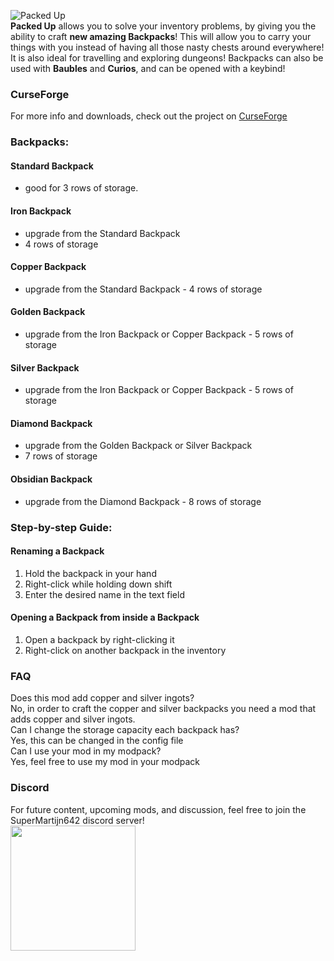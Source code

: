 ![Packed Up](https://imgur.com/ttAOcq3.png)  
**Packed Up** allows you to solve your inventory problems, by giving you the ability to craft **new amazing Backpacks**!
This will allow you to carry your things with you instead of having all those nasty chests around everywhere! It is also ideal for travelling and exploring dungeons!
Backpacks can also be used with **Baubles** and **Curios**, and can be opened with a keybind!

### CurseForge
For more info and downloads, check out the project on [CurseForge](https://www.curseforge.com/minecraft/mc-mods/packed-up-backpacks)

### Backpacks:

#### Standard Backpack
- good for 3 rows of storage.

#### Iron Backpack
- upgrade from the Standard Backpack
- 4 rows of storage

#### Copper Backpack
- upgrade from the Standard Backpack
- 4 rows of storage

#### Golden Backpack
- upgrade from the Iron Backpack or Copper Backpack
- 5 rows of storage

#### Silver Backpack
- upgrade from the Iron Backpack or Copper Backpack
- 5 rows of storage

#### Diamond Backpack
- upgrade from the Golden Backpack or Silver Backpack
- 7 rows of storage

#### Obsidian Backpack
- upgrade from the Diamond Backpack
- 8 rows of storage

### Step-by-step Guide:

#### Renaming a Backpack
1. Hold the backpack in your hand
2. Right-click while holding down shift
3. Enter the desired name in the text field

#### Opening a Backpack from inside a Backpack
1. Open a backpack by right-clicking it
2. Right-click on another backpack in the inventory

### FAQ
Does this mod add copper and silver ingots?  
No, in order to craft the copper and silver backpacks you need a mod that adds copper and silver ingots.  
Can I change the storage capacity each backpack has?  
Yes, this can be changed in the config file  
Can I use your mod in my modpack?  
Yes, feel free to use my mod in your modpack

### Discord
For future content, upcoming mods, and discussion, feel free to join the SuperMartijn642 discord server!  
[<img width='200' src='https://snrclan.com/wp-content/uploads/2020/02/join-discord-png-13.png'>](https://discord.gg/QEbGyUYB2e)
